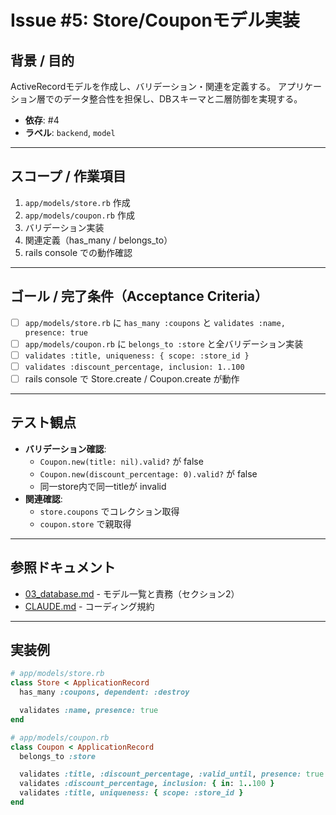 # Issue #5: Store/Couponモデル実装

## 背景 / 目的
ActiveRecordモデルを作成し、バリデーション・関連を定義する。
アプリケーション層でのデータ整合性を担保し、DBスキーマと二層防御を実現する。

- **依存**: #4
- **ラベル**: `backend`, `model`

---

## スコープ / 作業項目

1. `app/models/store.rb` 作成
2. `app/models/coupon.rb` 作成
3. バリデーション実装
4. 関連定義（has_many / belongs_to）
5. rails console での動作確認

---

## ゴール / 完了条件（Acceptance Criteria）

- [ ] `app/models/store.rb` に `has_many :coupons` と `validates :name, presence: true`
- [ ] `app/models/coupon.rb` に `belongs_to :store` と全バリデーション実装
- [ ] `validates :title, uniqueness: { scope: :store_id }`
- [ ] `validates :discount_percentage, inclusion: 1..100`
- [ ] rails console で Store.create / Coupon.create が動作

---

## テスト観点

- **バリデーション確認**:
  - `Coupon.new(title: nil).valid?` が false
  - `Coupon.new(discount_percentage: 0).valid?` が false
  - 同一store内で同一titleが invalid
- **関連確認**:
  - `store.coupons` でコレクション取得
  - `coupon.store` で親取得

---

## 参照ドキュメント

- [03_database.md](../03_database.md) - モデル一覧と責務（セクション2）
- [CLAUDE.md](../CLAUDE.md) - コーディング規約

---

## 実装例

```ruby
# app/models/store.rb
class Store < ApplicationRecord
  has_many :coupons, dependent: :destroy

  validates :name, presence: true
end

# app/models/coupon.rb
class Coupon < ApplicationRecord
  belongs_to :store

  validates :title, :discount_percentage, :valid_until, presence: true
  validates :discount_percentage, inclusion: { in: 1..100 }
  validates :title, uniqueness: { scope: :store_id }
end
```
